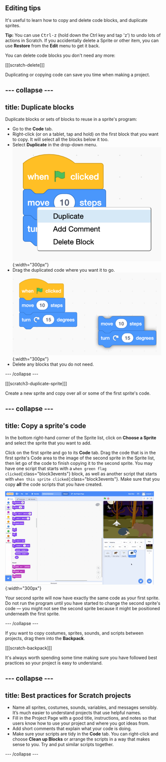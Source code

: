 ## Editing tips
It's useful to learn how to copy and delete code blocks, and duplicate sprites.

**Tip:** You can use <kbd>Ctrl-z</kbd> (hold down the Ctrl key and tap 'z') to undo lots of actions in Scratch. If you accidentally delete a Sprite or other item, you can use **Restore** from the **Edit** menu to get it back.

You can delete code blocks you don't need any more:

[[[scratch-delete]]]

Duplicating or copying code can save you time when making a project.

--- collapse ---
---
title: Duplicate blocks
---

Duplicate blocks or sets of blocks to reuse in a sprite's program:

* Go to the **Code** tab.
* Right-click (or on a tablet, tap and hold) on the first block that you want to copy. It will select all the blocks below it too.
* Select **Duplicate** in the drop-down menu. ![Selecting 'Duplicate' in the menu.](images/scratchguide-duplicate.png){:width="300px"}
* Drag the duplicated code where you want it to go. ![Moving the duplicated code.](images/scratchguide-drag.png){:width="300px"}
* Delete any blocks that you do not need.

--- /collapse ---

[[[scratch3-duplicate-sprite]]]

Create a new sprite and copy over all or some of the first sprite's code.

--- collapse ---
---
title: Copy a sprite's code
---

In the bottom right-hand corner of the Sprite list, click on **Choose a Sprite** and select the sprite that you want to add.

Click on the first sprite and go to its **Code** tab. Drag the code that is in the first sprite's Code area to the image of the second sprite in the Sprite list, then let go of the code to finish copying it to the second sprite. You may have one script that starts with a `when green flag clicked`{:class="block3events"} block, as well as another script that starts with `when this sprite clicked`{:class="block3events"}. Make sure that you copy **all** the code scripts that you have created.

![Copying code to another sprite.](images/challenge1-sprite-list.gif){:width="300px"}

Your second sprite will now have exactly the same code as your first sprite. Do not run the program until you have started to change the second sprite's code — you might not see the second sprite because it might be positioned underneath the first sprite.

--- /collapse ---

If you want to copy costumes, sprites, sounds, and scripts between projects, drag them into the **Backpack**.

[[[scratch-backpack]]]

It's always worth spending some time making sure you have followed best practices so your project is easy to understand.

--- collapse ---
---
title: Best practices for Scratch projects
---

- Name all sprites, costumes, sounds, variables, and messages sensibly. It’s much easier to understand projects that use helpful names.
- Fill in the Project Page with a good title, instructions, and notes so that users know how to use your project and where you got ideas from.
- Add short comments that explain what your code is doing.
- Make sure your scripts are tidy in the **Code** tab. You can right-click and choose **Clean up Blocks** or arrange the scripts in a way that makes sense to you. Try and put similar scripts together.

--- /collapse ---
